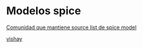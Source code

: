 # Modelos spice

[Comunidad que mantiene source list de spice model](https://www.youspice.com/links-to-spice-libraries/)

[vishay](www.vishay.com/how/design-support-tools/)
